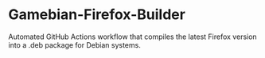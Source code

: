# Gamebian-Firefox-Builder
 Automated GitHub Actions workflow that compiles the latest Firefox version into a .deb package for Debian systems.
